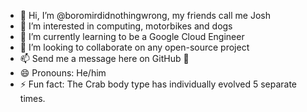 - 👋 Hi, I’m @boromirdidnothingwrong, my friends call me Josh
- 👀 I’m interested in computing, motorbikes and dogs
- 🌱 I’m currently learning to be a Google Cloud Engineer
- 💞️ I’m looking to collaborate on any open-source project
- 📫 Send me a message here on GitHub 🙂
- 😄 Pronouns: He/him
- ⚡ Fun fact: The Crab body type has individually evolved 5 separate times. 

<!---
boromirdidnothingwrong/boromirdidnothingwrong is a ✨ special ✨ repository because its `README.md` (this file) appears on your GitHub profile.
You can click the Preview link to take a look at your changes.
--->
